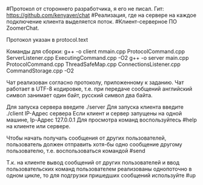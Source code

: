 #Протокол от стороннего разработчика, я его не писал. Гит: https://github.com/kenyaver/chat 
#Реализация, где на сервере на каждое подключение клиента выделяется поток. #Клиент-серверное ПО ZoomerChat.

Протокол указан в protocol.text

Команды для сборки: g++ -o client mmain.cpp ProtocolCommand.cpp ServerListener.cpp ExecutingCommand.cpp -O2 g++ -o server main.cpp ProtocolCommand.cpp ThreadSafeMap.cpp ConnectionsListener.cpp CommandStorage.cpp -O2

Чат реализован согласно протоколу, приложенному к заданию. Чат работает в UTF-8 кодировке, т.е. при передаче сообщений английский символ занимает один байт, русский символ два байта.

Для запуска сервера введите ./server Для запуска клиента введите ./client IP-Адрес сервера Если клиент и сервер запущены на одной машине, Ip-Адрес 127.0.0.1 Для просмотра команд воспользуйтесь #help на клиенте или сервере.

Чтобы начать получать сообщения от других пользователей, пользователь должен отправить хотя-бы одно сообщение другому пользователю, т.е. воспользоваться командой #send

Т.к. на клиенте вывод сообщений от других пользователей и ввод пользовательских команд пользователем реализованы однопоточно в одном цикле, то для подгрузки пришедших сообщений используйте #up
